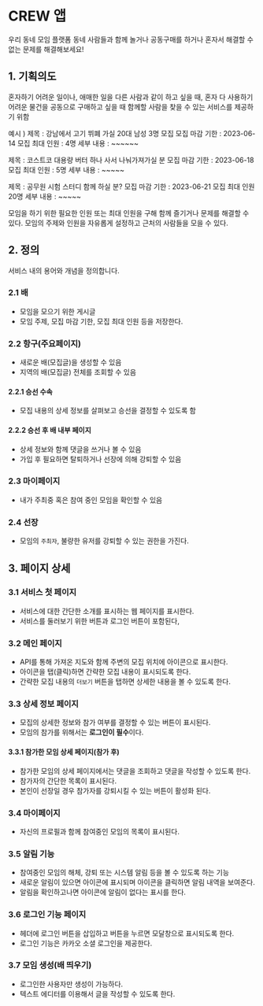 # CREW 앱 
우리 동네 모임 플랫폼 
동네 사람들과 함께 놀거나 공동구매를 하거나 혼자서 해결할 수 없는 문제를 해결해보세요!

## 1. 기획의도
혼자하기 어려운 일이나, 애매한 일을 다른 사람과 같이 하고 싶을 때, 혼자 다 사용하기 어려운 물건을 공동으로 구매하고 싶을 때 함께할 사람을 찾을 수 있는 서비스를 제공하기 위함

예시 ) 
제목 : 강남에서 고기 뷔폐 가실 20대 남성 3명 모집
모집 마감 기한 : 2023-06-14
모집 최대 인원 : 4명
세부 내용 : ~~~~~~

제목 : 코스트코 대용량 버터 하나 사서 나눠가져가실 분
모집 마감 기한 : 2023-06-18
모집 최대 인원 : 5명
세부 내용 : ~~~~~

제목 : 공무원 시험 스터디 함께 하실 분?
모집 마감 기한 : 2023-06-21
모집 최대 인원 20명
세부 내용 : ~~~~~

모임을 하기 위한 필요한 인원 또는 최대 인원을 구해 함께 즐기거나 문제를 해결할 수 있다.
모임의 주제와 인원을 자유롭게 설정하고 근처의 사람들을 모을 수 있다.
## 2. 정의
서비스 내의 용어와 개념을 정의합니다.
### 2.1 배 
- 모임을 모으기 위한 게시글
- 모임 주제, 모집 마감 기한, 모집 최대 인원 등을 저장한다.
### 2.2 항구(주요페이지)
- 새로운 배(모집글)을 생성할 수 있음
- 지역의 배(모집글) 전체를 조회할 수 있음
#### 2.2.1 승선 수속
- 모집 내용의 상세 정보를 살펴보고 승선을 결정할 수 있도록 함
#### 2.2.2 승선 후 배 내부 페이지
- 상세 정보와 함께 댓글을 쓰거나 볼 수 있음 
- 가입 후 필요하면 탈퇴하거나 선장에 의해 강퇴할 수 있음 
### 2.3 마이페이지
 - 내가 주최중 혹은 참여 중인 모임을 확인할 수 있음
### 2.4 선장
- 모임의 `주최자`, 불량한 유저를 강퇴할 수 있는 권한을 가진다.
## 3. 페이지 상세
### 3.1 서비스 첫 페이지
- 서비스에 대한 간단한 소개를 표시하는 웹 페이지를 표시한다. 
- 서비스를 둘러보기 위한 버튼과 로그인 버튼이 포함된다,
### 3.2 메인 페이지
- API를 통해 가져온 지도와 함께 주변의 모집 위치에 아이콘으로 표시한다.
- 아이콘을 탭(클릭)하면 간략한 모집 내용이 표시되도록 한다. 
- 간략한 모집 내용의 `더보기` 버튼을 탭하면 상세한 내용을 볼 수 있도록 한다. 
### 3.3 상세 정보 페이지
- 모집의 상세한 정보와 참가 여부를 결정할 수 있는 버튼이 표시된다. 
- 모임의 참가를 위해서는 **로그인이 필수**이다.

#### 3.3.1 참가한 모임 상세 페이지(참가 후)
- 참가한 모임의 상세 페이지에서는 댓글을 조회하고 댓글을 작성할 수 있도록 한다.
- 참가자의 간단한 목록이 표시된다.
- 본인이 선장일 경우 참가자를 강퇴시킬 수 있는 버튼이 활성화 된다.
### 3.4 마이페이지
- 자신의 프로필과 함께 참여중인 모임의 목록이 표시된다.
### 3.5 알림 기능
- 참여중인 모임의 해체, 강퇴 또는 시스템 알림 등을 볼 수 있도록 하는 기능
- 새로운 알림이 있으면 아이콘에 표시되며 아이콘을 클릭하면 알림 내역을 보여준다.
- 알림을 확인하고나면 아이콘에 알림이 없다는 표시를 한다.
### 3.6 로그인 기능 페이지
- 헤더에 로그인 버튼을 삽입하고 버튼을 누르면 모달창으로 표시되도록 한다.
- 로그인 기능은 카카오 소셜 로그인을 제공한다.
### 3.7 모임 생성(배 띄우기)
- 로그인한 사용자만 생성이 가능하다.
- 텍스트 에디터를 이용해서 글을 작성할 수 있도록 한다.
